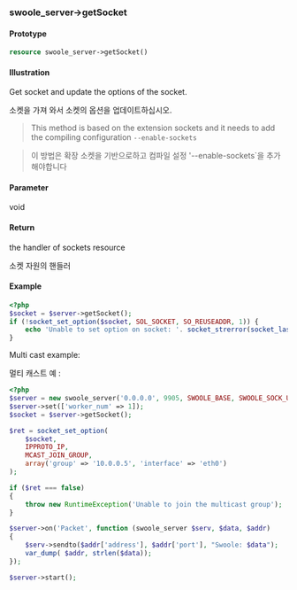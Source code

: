### swoole_server->getSocket

#### Prototype

```php
resource swoole_server->getSocket()
```

#### Illustration

Get socket and update the options of the socket.

소켓을 가져 와서 소켓의 옵션을 업데이트하십시오.

> This method is based on the extension sockets and it needs to add the compiling configuration `--enable-sockets`

>이 방법은 확장 소켓을 기반으로하고 컴파일 설정 '--enable-sockets`을 추가해야합니다

#### Parameter

void

#### Return

the handler of sockets resource

소켓 자원의 핸들러

#### Example

```php
<?php
$socket = $server->getSocket();
if (!socket_set_option($socket, SOL_SOCKET, SO_REUSEADDR, 1)) {
    echo 'Unable to set option on socket: '. socket_strerror(socket_last_error()) . PHP_EOL;
}
```

Multi cast example:

멀티 캐스트 예 :

```php
<?php
$server = new swoole_server('0.0.0.0', 9905, SWOOLE_BASE, SWOOLE_SOCK_UDP);
$server->set(['worker_num' => 1]);
$socket = $server->getSocket();

$ret = socket_set_option(
    $socket,
    IPPROTO_IP,
    MCAST_JOIN_GROUP,
    array('group' => '10.0.0.5', 'interface' => 'eth0')
);

if ($ret === false)
{
    throw new RuntimeException('Unable to join the multicast group');
}

$server->on('Packet', function (swoole_server $serv, $data, $addr)
{
    $serv->sendto($addr['address'], $addr['port'], "Swoole: $data");
    var_dump( $addr, strlen($data));
});

$server->start();
```
